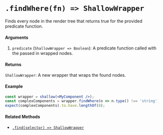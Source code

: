 # `.findWhere(fn) => ShallowWrapper`

Finds every node in the render tree that returns true for the provided predicate function.


#### Arguments

1. `predicate` (`ShallowWrapper => Boolean`): A predicate function called with the passed in wrapped
nodes.



#### Returns

`ShallowWrapper`: A new wrapper that wraps the found nodes.



#### Example

```jsx
const wrapper = shallow(<MyComponent />);
const complexComponents = wrapper.findWhere(n => n.type() !== 'string');
expect(complexComponents).to.have.lengthOf(8);
```


#### Related Methods

- [`.find(selector) => ShallowWrapper`](find.md)
